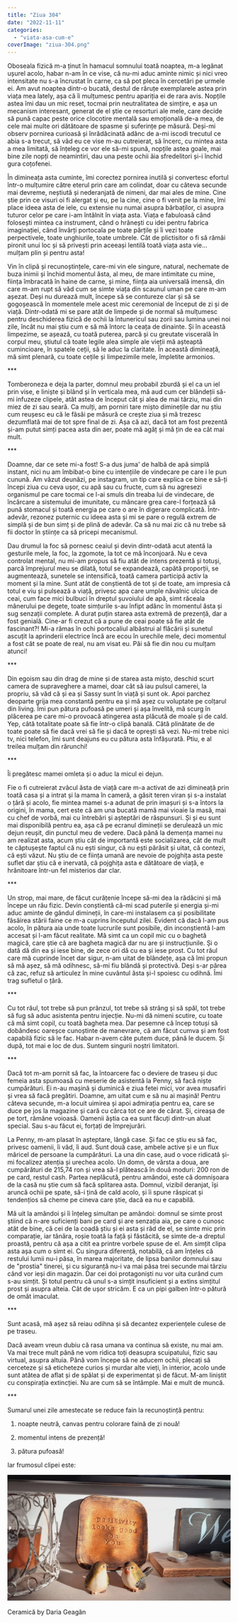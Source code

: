 ```yaml
---
title: "Ziua 304"
date: "2022-11-11"
categories: 
  - "viata-asa-cum-e"
coverImage: "ziua-304.png"
---
```


Oboseala fizică m-a ținut în hamacul somnului toată noaptea, m-a legănat ușurel acolo, habar n-am în ce vise, că nu-mi aduc aminte nimic și nici vreo intensitate nu s-a încrustat în carne, ca să pot pleca în cercetări pe urmele ei. Am avut noaptea dintr-o bucată, destul de răruțe exemplarele astea prin viața mea lately, așa că îi mulțumesc pentru apariția ei de rara avis. Nopțile astea îmi dau un mic reset, tocmai prin neutralitatea de simțire, e așa un mecanism interesant, generat de el știe ce resorturi ale mele, care decide să pună capac peste orice clocotire mentală sau emoțională de-a mea, de cele mai multe ori dătătoare de spasme și suferințe pe măsură. Deși-mi observ pornirea curioasă și înrădăcinată adânc de a-mi iscodi trecutul ce abia s-a trecut, să văd eu ce vise m-au cutreierat, să încerc, cu mintea asta a mea limitată, să înțeleg ce vor ele să-mi spună, nopțile astea goale, mai bine zile nopți de neamintiri, dau una peste ochii ăia sfredelitori și-i închid gura coțofenei. 

În dimineața asta cuminte, îmi corectez pornirea inutilă și convertesc efortul într-o mulțumire către eterul prin care am colindat, doar cu câteva secunde mai devreme, neștiută și nederanjată de nimeni, dar mai ales de mine. Cine știe prin ce visuri oi fi alergat și eu, pe la cine, cine o fi venit pe la mine, îmi place ideea asta de iele, cu extensie nu numai asupra bărbaților, ci asupra tuturor celor pe care i-am întâlnit în viața asta. Viața e fabuloasă când folosești mintea ca instrument, când o hrănești cu idei pentru fabrica imaginației, când învârți portocala pe toate părțile și îi vezi toate perpectivele, toate unghiurile, toate umbrele. Cât de plictisitor o fi să rămâi pironit unui loc și să privești prin aceeași lentilă toată viața asta vie… mulțam plin și pentru asta!

Vin în clipă și recunoștințele, care-mi vin ele singure, natural, nechemate de buza inimii și închid momentul ăsta, al meu, de mare intimitate cu mine, ființa îmbracată în haine de carne, și mine, ființa aia universală imensă, din care m-am rupt să văd cum se simte viața din scaunul uman pe care m-am așezat. Deși nu durează mult, începe să se contureze clar și să se gogoșească în momentele mele acest mic ceremonial de început de zi și de viață. Dintr-odată mi se pare atât de limpede și de normal să mulțumesc pentru deschiderea fizică de ochii la întunericul sau zorii sau lumina unei noi zile, încât nu mai știu cum e să mă întorc la ceața de dinainte. Și în această limpezime, se așează, cu toată puterea, parcă și cu greutate viscerală în corpul meu, știutul că toate legile alea simple ale vieții mă așteaptă cumincioare, în spatele ceții, să le aduc la claritate. În această dimineață, mă simt plenară, cu toate cețile și limpezimile mele, împletite armonios. 

\*\*\*

Tomberoneza e deja la parter, domnul meu probabil zburdă și el ca un iel prin vise, e liniște și blând și în verticala mea, mă aud cum cer blândeții să-mi infuzeze clipele, atât astea de început cât și alea de mai târziu, mai din miez de zi sau seară. Ca mulți, am porniri tare mișto diminețile dar nu știu cum reușesc eu că le fâsâi pe măsură ce crește ziua și mă trezesc dezumflată mai de tot spre final de zi. Așa că azi, dacă tot am fost prezentă și-am putut simți pacea asta din aer, poate mă agăț și mă țin de ea cât mai mult.

\*\*\*

Doamne, dar ce sete mi-a fost! S-a dus juma' de halbă de apă simplă instant, nici nu am îmbibat-o bine cu intențiile de vindecare pe care i le pun cunună. Am văzut deunăzi, pe instagram, un tip care explica ce bine e să-ți începi ziua cu ceva ușor, cu apă sau cu fructe, cum să nu agresezi organismul pe care tocmai ce l-ai smuls din treaba lui de vindecare, de încărcare a sistemului de imunitate, cu mâncare grea care-l forțează să pună stomacul și toată energia pe care o are în digerare complicată. Într-adevăr, rezonez puternic cu ideea asta și mi se pare o regulă extrem de simplă și de bun simț și de plină de adevăr. Ca să nu mai zic că nu trebe să fii doctor în științe ca să pricepi mecanismul. 

Dau drumul la foc să pornesc ceaiul și devin dintr-odată acut atentă la gesturile mele, la foc, la zgomote, la tot ce mă înconjoară. Nu e ceva controlat mental, nu mi-am propus să fiu atât de intens prezentă și totuși, parcă împrejurul meu se dilată, totul se expandează, capătă proporții, se augmentează, sunetele se intensifică, toată camera participă activ la moment și la mine. Sunt atât de conștientă de tot și de toate, am impresia că totul e viu și pulsează a viață, privesc apa care umple năvalnic ulcica de ceai, cum face mici bulbuci în dreptul șuvoiului de apă, simt răceala mânerului pe degete, toate simțurile s-au înfipt adânc în momentul ăsta și sug senzații complete. A durat puțin starea asta extremă de prezență, dar a fost genială. Cine-ar fi crezut că a pune de ceai poate să fie atât de fascinant?! Mi-a rămas în ochi portocaliul albăstrui al flăcării și sunetul ascuțit la aprinderii electrice încă are ecou în urechile mele, deci momentul a fost cât se poate de real, nu am visat eu. Păi să fie din nou cu mulțam atunci!

\*\*\*

Din egoism sau din drag de mine și de starea asta mișto, deschid scurt camera de supraveghere a mamei, doar cât să iau pulsul camerei, la propriu, să văd că și ea și Sassy sunt în viață și sunt ok. Apoi parchez deoparte grija mea constantă pentru ea și mă așez cu voluptate pe colțarul din living. Îmi pun pătura pufoasă pe umeri și așa învelită, mă scurg în plăcerea pe care mi-o provoacă atingerea asta plăcută de moale și de cald. Yep, câtă totalitate poate să fie într-o clipă banală. Câtă plinătate de de toate poate să fie dacă vrei să fie și dacă te oprești să vezi. Nu-mi trebe nici tv, nici telefon, îmi sunt deajuns eu cu pătura asta înfășurată. Ptiu, e al treilea mulțam din rărunchi!

\*\*\*

Îi pregătesc mamei omleta și o aduc la micul ei dejun.

Fie o fi cutreierat zvâcul ăsta de viață care m-a activat de azi dimineață prin toată casa și a intrat și la mama în cameră, a găsit teren viran și s-a instalat o țâră și acolo, fie mintea mamei s-a adunat de prin imașuri și s-a întors la origini, în mama, cert este că am una bucată mamă mai vioaie la masă, mai cu chef de vorbă, mai cu întrebări și așteptări de răspunsuri. Și și eu sunt mai disponibilă pentru ea, așa că pe ecranul dimineții se derulează un mic dejun reușit, din punctul meu de vedere. Dacă până la demența mamei nu am realizat asta, acum știu cât de importantă este socializarea, cât de mult te căptușește faptul că nu ești singur, că nu ești părăsit și uitat, că contezi, că ești văzut. Nu știu de ce ființa umană are nevoie de pojghița asta peste suflet dar știu că e inervată, că pojghița asta e dătătoare de viață, e hrănitoare într-un fel misterios dar clar.

\*\*\*

Un strop, mai mare, de făcut curățenie începe să-mi dea la rădăcini și mă începe un rău fizic. Devin conștientă că-mi scad puterile și energia și-mi aduc aminte de gândul dimineții, în care-mi instalasem ca și posibilitate fâsâirea stării faine ce m-a cuprins începutul zilei. Evident că dacă l-am pus acolo, în pătura aia unde toate lucrurile sunt posibile, din inconștientă l-am accesat și l-am făcut realitate. Mă simt ca un copil mic cu o baghetă magică, care știe că are bagheta magică dar nu are și instrucțiunile. Și o dată dă din ea și iese bine, de zece ori dă cu ea și iese prost. Cu tot răul care mă cuprinde încet dar sigur, n-am uitat de blândețe, așa că îmi propun să mă așez, să mă odihnesc, să-mi fiu blândă și protectivă. Deși s-ar părea că zac, refuz să articulez în mine cuvântul ăsta și-l spoiesc cu odihnă. Îmi trag sufletul o țâră.

\*\*\*

Cu tot răul, tot trebe să pun prânzul, tot trebe să strâng și să spăl, tot trebe să fug să aduc asistenta pentru injecție. Nu-mi dă nimeni scutire, cu toate că mă simt copil, cu toată bagheta mea. Dar pesemne că încep totuși să dobândesc oareșce cunoștinte de manevrare, că am făcut cumva și am fost capabilă fizic să le fac. Habar n-avem câte putem duce, până le ducem. Și după, tot mai e loc de dus. Suntem singurii noștri limitatori.

\*\*\*

Dacă tot m-am pornit să fac, la întoarcere fac o deviere de traseu și duc femeia asta spumoasă cu meserie de asistentă la Penny, să facă niște cumpărături. Ei n-au mașină și duminică e ziua fetei mici, vor avea musafiri și vrea să facă pregătiri. Doamne, am uitat cum e să nu ai mașină! Pentru câteva secunde, m-a locuit uimirea și apoi admirația pentru ea, care se duce pe jos la magazine și cară cu cârca tot ce are de cărat. Și, cireașa de pe tort, rămâne voioasă. Oamenii ăștia ca ea sunt făcuți dintr-un aluat special. Sau s-au făcut ei, forțați de împrejurări.

La Penny, m-am plasat în așteptare, lângă case. Și fac ce știu eu să fac, privesc oamenii, îi văd, îi aud. Sunt două case, ambele active și e un flux măricel de persoane la cumpărături. La una din case, aud o voce ridicată și-mi focalizez atenția și urechea acolo. Un domn, de vârsta a doua, are cumpărături de 215,74 ron și vrea să-l plătească în două moduri: 200 ron de pe card, restul cash. Partea neplăcută, pentru amândoi, este că domnișoara de la casă nu știe cum să facă splitarea asta. Domnul, vizibil deranjat, își aruncă ochii pe spate, să-i țină de cald acolo, și îi spune răspicat și tendențios să cheme pe cineva care știe, dacă ea nu e capabilă.

Mă uit la amândoi și îi înțeleg simultan pe amândoi: domnul se simte prost știind că n-are suficienți bani pe card și are senzația aia, pe care o cunosc atât de bine, că cei de la coadă știu și ei asta și râd de el, se simte mic prin comparație, iar tânăra, roșie toată la față și fâstâcită, se simte de-a dreptul proastă, pentru că așa a citit ea printre vorbele spuse de el. Am simțit clipa asta așa cum o simt ei. Cu singura diferență, notabilă, că am înțeles că restului lumii nu-i păsa, în marea majoritate, de lipsa banilor domnului sau de "prostia" tinerei, și cu siguranță nu-i va mai păsa trei secunde mai târziu când vor ieși din magazin. Dar cei doi protagoniști nu vor uita curând cum s-au simțit. Și totul pentru că unul s-a simțit insuficient și a extins simțitul prost și asupra alteia. Cât de ușor stricăm. E ca un pipi galben într-o pătură de omăt imaculat.

\*\*\*

Sunt acasă, mă așez să reiau odihna și să decantez experiențele culese de pe traseu.

Dacă aveam vreun dubiu că rasa umana va continua să existe, nu mai am. Va mai trece mult până ne vom ridica toți deasupra scuipatului, fizic sau virtual, asupra altuia. Până vom începe să ne aducem ochii, plecați să cerceteze și să eticheteze curios și murdar alte vieți, în interior, acolo unde sunt atâtea de aflat și de spălat și de experimentat și de făcut. M-am liniștit cu conspirația extincției. Nu are cum să se întâmple. Mai e mult de muncă.

\*\*\*

Sumarul unei zile amestecate se reduce fain la recunoștință pentru:

1. noapte neutră, canvas pentru colorare faină de zi nouă!

3. momentul intens de prezență!

5. pătura pufoasă!

Iar frumosul clipei este:

![](images/304-1024x576.jpeg)

Ceramică by Daria Geagăn
